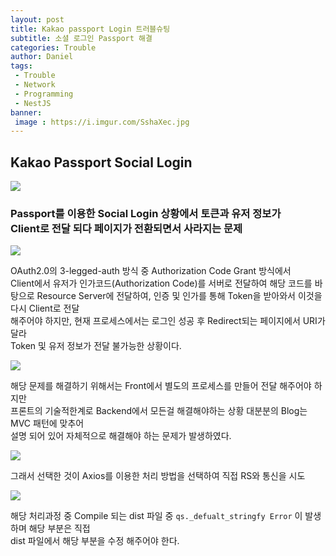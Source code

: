 ```yaml
---
layout: post
title: Kakao passport Login 트러블슈팅
subtitle: 소셜 로그인 Passport 해결
categories: Trouble
author: Daniel
tags: 
 - Trouble
 - Network
 - Programming
 - NestJS
banner:
 image : https://i.imgur.com/SshaXec.jpg
---
```


Kakao Passport Social Login
--

![](https://i.imgur.com/LRMY2ys.gif)

### Passport를 이용한  Social Login 상황에서 토큰과 유저 정보가 <br>Client로 전달 되다 페이지가 전환되면서 사라지는 문제


![](https://i.imgur.com/bdhds3p.gif)

OAuth2.0의 3-legged-auth 방식 중 Authorization Code Grant 방식에서  
Client에서 유저가 인가코드(Authorization Code)를 서버로 전달하여 해당 코드를 바탕으로
Resource Server에 전달하여, 인증 및 인가를 통해 Token을 받아와서 이것을 다시 Client로 전달  
해주어야 하지만, 현재 프로세스에서는 로그인 성공 후 Redirect되는 페이지에서 URI가 달라  
Token 및 유저 정보가 전달 불가능한 상황이다.


![](https://i.imgur.com/3GZiS5e.jpg)


해당 문제를 해결하기 위해서는 Front에서 별도의 프로세스를 만들어 전달 해주어야 하지만  
프론트의 기술적한계로 Backend에서 모든걸 해결해야하는 상황 대분분의 Blog는 MVC 패턴에 맞추어  
설명 되어 있어 자체적으로 해결해야 하는 문제가 발생하였다.


![](https://i.imgur.com/SshaXec.jpg)

그래서 선택한 것이 Axios를 이용한 처리 방법을 선택하여 직접 RS와 통신을 시도

![](https://i.imgur.com/gMYSQgz.gif)

해당 처리과정 중 Compile 되는 dist 파일 중 `qs._defualt_stringfy Error` 이 발생하며 해당 부분은 직접  
dist 파일에서 해당 부분을 수정 해주어야 한다.
